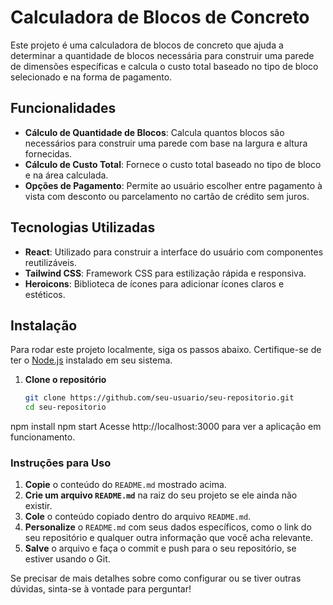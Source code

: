 # Calculadora de Blocos de Concreto

Este projeto é uma calculadora de blocos de concreto que ajuda a determinar a quantidade de blocos necessária para construir uma parede de dimensões específicas e calcula o custo total baseado no tipo de bloco selecionado e na forma de pagamento.

## Funcionalidades

- **Cálculo de Quantidade de Blocos**: Calcula quantos blocos são necessários para construir uma parede com base na largura e altura fornecidas.
- **Cálculo de Custo Total**: Fornece o custo total baseado no tipo de bloco e na área calculada.
- **Opções de Pagamento**: Permite ao usuário escolher entre pagamento à vista com desconto ou parcelamento no cartão de crédito sem juros.

## Tecnologias Utilizadas

- **React**: Utilizado para construir a interface do usuário com componentes reutilizáveis.
- **Tailwind CSS**: Framework CSS para estilização rápida e responsiva.
- **Heroicons**: Biblioteca de ícones para adicionar ícones claros e estéticos.


## Instalação

Para rodar este projeto localmente, siga os passos abaixo. Certifique-se de ter o [Node.js](https://nodejs.org/) instalado em seu sistema.

1. **Clone o repositório**

   ```bash
   git clone https://github.com/seu-usuario/seu-repositorio.git
   cd seu-repositorio
npm install
npm start
Acesse http://localhost:3000 para ver a aplicação em funcionamento.

### Instruções para Uso

1. **Copie** o conteúdo do `README.md` mostrado acima.
2. **Crie um arquivo `README.md`** na raiz do seu projeto se ele ainda não existir.
3. **Cole** o conteúdo copiado dentro do arquivo `README.md`.
4. **Personalize** o `README.md` com seus dados específicos, como o link do seu repositório e qualquer outra informação que você acha relevante.
5. **Salve** o arquivo e faça o commit e push para o seu repositório, se estiver usando o Git.

Se precisar de mais detalhes sobre como configurar ou se tiver outras dúvidas, sinta-se à vontade para perguntar!

 
